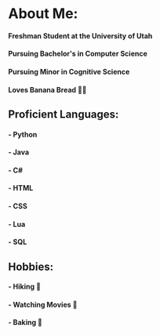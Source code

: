 # About Me:
#### Freshman Student at the University of Utah </h4>
#### Pursuing Bachelor's in Computer Science </h4>
#### Pursuing Minor in Cognitive Science </h4>
#### Loves Banana Bread 🍌🍞

## Proficient Languages:
#### - Python
#### - Java
#### - C#
#### - HTML
#### - CSS
#### - Lua
#### - SQL

## Hobbies:
#### - Hiking 🥾
#### - Watching Movies 🎥
#### - Baking 🍪
